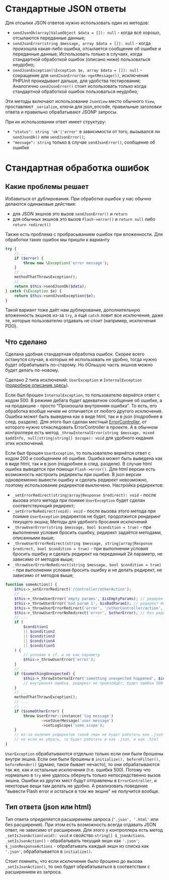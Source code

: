 # Стандартные JSON ответы
Для отсылки JSON ответов нужно использовать один из методов:
* `sendJsonOk(array|ValueObject $data = []): null` - когда всё хорошо, отсылаются переданные данные;
* `sendJsonError(string $message, array $data = []): null` - когда произошла какая-либо ошибка, отсылается сообщение об ошибке и переданные данные; Использовать только в случаях, когда стандартной обработкой ошибок (описано ниже) пользоваться неудобно;
* `sendJsonException(\Exception $e, array $data = []): null` - сокращение для `sendJsonError($e->getMessage())`, исключения PHPUnit прокидывает дальше, для удобства тестирования; Аналогично `sendJsonError()` стоит использовать только когда стандартной обработкой ошибок пользоваться неудобно;

Эти методы включают использование `JsonView` место обычного `View`, проставляют `_serialize`, ключи для json_encode, правильные заголовки ответа и правильно обрабатывают JSONP запросы.

При их использовании ответ имеет структуру:
* `"status": string 'ok'|'error'` в зависимости от того, вызывался ли `sendJsonOk()` или `sendJsonError()`;
* `"message": string` только в случае `sendJsonError()`, сообщение об ошибке


# Стандартная обработка ошибок
## Какие проблемы решает
Избавиться от дублирования. При обработке ошибок у нас обычно делаются одинаковые действия:
* для JSON экшнов это вызов `sendJsonError()` и `return`
* для обычных экшнов это вызов `Flash->error()` и `return null` либо `return redirect()`

Также есть проблема с пробрасыванием ошибок при вложенности. Для обработки таких ошибок мы пришли к варианту
```php
try {
    //...
    if ($error) {
        throw new \Exception('error message');
    }
    // ...
    methodThatThrowsException();
    // ...
    return $this->sendJsonOk($data);
} catch (\Exception $e) {
    return $this->sendJsonException($e);
}
```
Такой вариант тоже даёт нам дублирование, дополнительную вложенность экшнов из-за `try`, а ещё `catch` ловит все исключения, даже те, которые пользователю отдавать не стоит (например, исключения PDO).

## Что сделано
Сделана удобная стандартная обработка ошибок.
Скорее всего останутся случаи, в которых её использовать не удобно, тогда нужно будет обрабатывать по-старому.
Но бОльшую часть экшнов можно будет делать по-новому.

Сделано 2 типа исключений: `UserException` и `InternalException` ([подробное описание здесь](../Error/README.md)).

Если был брошен `InternalException`, то пользователю вернётся ответ с кодом 500.
В режиме дебага будет адекватное сообщение об ошибке, а на продакшне - просто "Произошла внутренняя ошибка".
То есть, его обработка вообще ничем не отличается от любого другого исключения.
Ошибка может быть выведена как в виде html, так и в json (подробнее в след. разделе).
Для этого был сделан местный [ErrorController](ErrorController.php), от которого нужно отнаследовать ErrorController в проекте.
А в обычном контроллере есть метод `_throwInternalError(string $message, mixed $addInfo, null|string|string[] $scope): void` для удобного кидания этих исключений.

Если был брошен `UserException`, то пользователю вернётся ответ с кодом 200 и сообщением об ошибке.
Ошибка может быть выведена как в виде html, так и в json (подробнее в след. разделе).
В случае html ошибка выведется при помощи `Flash->error()`.
Для html версии есть возможность настроить редиректы при ошибке.
В json версии одновременно вывести ошибку и сделать редирект невозможно, поэтому использование редиректов выключено.
Настройка редиректов:
* `_setErrorRedirect(string|array|Response $redirect): void` - после вызова этого метода при поимке `UserException` будет сделан соответствующий редирект;
* `_setErrorNoRedirect(void): void` - после вызова этого метода при поимке `UserException` редиректов не будет, продолжится рендеринг текущего экшна;
Методы для удобного бросания исключений
* `_throwUserError(string $message, bool $condition = true)` - при выполнении условия бросить ошибку, редирект задаётся методами, описанными выше;
* `_throwUserErrorRedirect(string $message, string|array|Response $redirect, bool $condition = true)` - при выполнении условия бросить ошибку и сделать редирект на переданный 2й параметр, не зависимо от методов выше;
* `_throwUserErrorNoRedirect(string $message, bool $condition = true)` - при выполнении условия бросить ошибку и не делать редирект, не зависимо от методов выше;


```php
function someAction() {
    $this->_setErrorRedirect('/controller/otherAction');
    // ...
    $this->_throwUserError('empty params', $isEmptyParams); // редирект был задан _setErrorRedirect()
    $this->_throwUserError('bad param 1', $isBadParam1); // редирект был задан _setErrorRedirect()
    $this->_throwUserErrorRedirect('error', '/otherController/action', $someError); // редирект на 2й параметр
    $this->_throwUserErrorNoRedirect('error', $otherError); // без редиректа
    // ...
    if (
        $condition1
        || $condition2
        || $condition3
        || $condition4
        || $condition5
    ) {
        // условие в if, а не как параметр
        $this->_throwUserError('error');
    }
    // ...
    if ($somethingUnexpected) {
        $this->_throwInternalError('something unexpected happened', $infoAboutError, $logScope);
        // внутренняя ошибка, редирект не произойдёт, будет ошибка 500 и неинформативное сообщение
    }
    // ...
    methodThatThrowsException();
    // ...
    // ...
    if ($someOtherError) {
        throw UserError::instance('log message')
                ->setUserMessage('user message')
                ->setLogScope('some_scope');
    }
    // из-за наличия редиректов такой экшн не будет работать как .json
    // но если их убрать, то будет работать и как .json, и как .html
}
```


`UserException` обрабатываются отдельно только если они были брошены внутри экшна.
Если они были брошены в `initialize(), beforeFilter(), beforeRender()` (думаю, такое бывает нечасто), то они обрабатываются так же, как и остальные исключения (т.е. ошибка 500).
Потому что нормально в `try` мне удалось обернуть только непосредственно вызов экшна.
Ошибки из других мест будут отправлены в `ErrorController`, и некоторые вещи там делать не удобно.
А реализовать поведение "вывести Flash error и остаться в том же экшне" не получится вообще.

## Тип ответа (json или html)
Тип ответа определяется расширением запроса (`'.json', '.html'` или без расширения).
При этом есть возможность всегда отдавать JSON ответ, не зависимо от расширения.
Для этого у контроллера есть метод `_setIsJsonAction(void): void` и свойство `string[] $_jsonActions`.
`_setIsJsonAction()` - обрабатывать текущий экшн как `'.json'`;
`$_jsonResponseActions` - обрабатывать каждый экшн из списка как `'.json'`, обрабатывается в `initialize()`.

Стоит помнить, что если исключение было брошено до вызова `_setIsJsonAction()`, то оно будет обрабатываться в соответствии с расширением из запроса.

